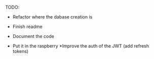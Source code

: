 TODO:

* Refactor where the dabase creation is

* Finish readme
* Document the code
* Put it in the raspberry
*Improve the auth of the JWT (add refresh tokens)